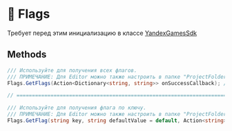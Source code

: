 ﻿# 🚩 Flags
Требует перед этим инициализацию в классе [YandexGamesSdk](YandexGamesSdk.md)
## Methods
```csharp
/// Используйте для получения всех флагов. 
/// ПРИМЕЧАНИЕ: Для Editor можно также настроить в папке "ProjectFolder"/EditorCloud/flags.txt
Flags.GetFlags(Action<Dictionary<string, string>> onSuccessCallback); // void

// ============================================================================= //

/// Используйте для получения флага по ключу. 
/// ПРИМЕЧАНИЕ: Для Editor можно также настроить в папке "ProjectFolder"/EditorCloud/flags.txt
Flags.GetFlag(string key, string defaultValue = default, Action<string> onSuccessCallback = null); // void
```